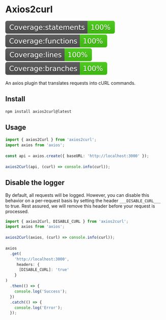# Axios2curl

![](./docs/badge-statements.svg) ![](./docs/badge-functions.svg) ![](./docs/badge-lines.svg) ![](./docs/badge-branches.svg)

An axios plugin that translates requests into cURL commands.

## Install

```bash
npm install axios2curl@latest
```

## Usage

```typescript
import { axios2Curl } from 'axios2curl';
import axios from 'axios';

const api = axios.create({ baseURL: 'http://localhost:3000' });

axios2Curl(api, (curl) => console.info(curl));
```

## Disable the logger

By default, all requests will be logged. However, you can disable this behavior on a per-request basis by setting the header `___DISABLE_CURL___` to true. Rest assured, we will remove this header before your request is processed.

```typescript
import { axios2Curl, DISABLE_CURL } from 'axios2curl';
import axios from 'axios';

axios2Curl(axios, (curl) => console.info(curl));

axios
  .get(
    'http://localhost:3000',
     headers: {
      [DISABLE_CURL]: 'true'
    }
)
  .then(() => {
    console.log('Success');
  })
  .catch(() => {
    console.log('Error');
  });
```
